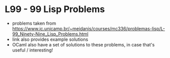 # L99 - 99 Lisp Problems
- problems taken from https://www.ic.unicamp.br/~meidanis/courses/mc336/problemas-lisp/L-99_Ninety-Nine_Lisp_Problems.html
- link also provides example solutions
- OCaml also have a set of solutions to these problems, in case that's useful / interesting!
